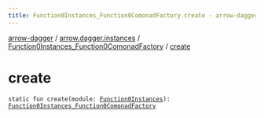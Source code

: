 ```yaml
---
title: Function0Instances_Function0ComonadFactory.create - arrow-dagger
---
```


[arrow-dagger](../../index.html) / [arrow.dagger.instances](../index.html) / [Function0Instances_Function0ComonadFactory](index.html) / [create](./create.html)

# create

`static fun create(module: `[`Function0Instances`](../-function0-instances/index.html)`): `[`Function0Instances_Function0ComonadFactory`](index.html)